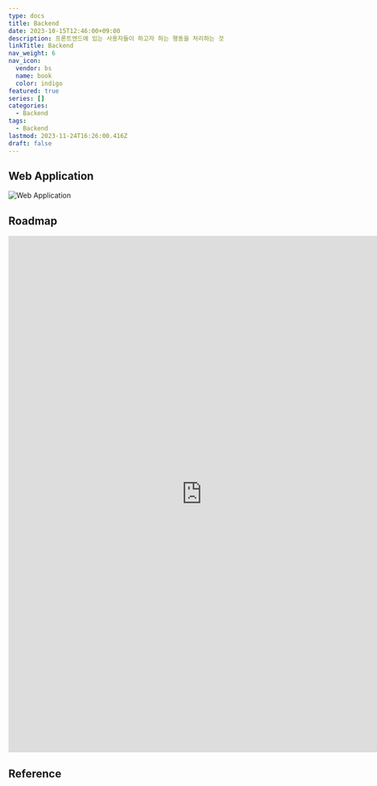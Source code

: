```yaml
---
type: docs
title: Backend
date: 2023-10-15T12:46:00+09:00
description: 프론트엔드에 있는 사용자들이 하고자 하는 행동을 처리하는 것
linkTitle: Backend
nav_weight: 6
nav_icon:
  vendor: bs
  name: book
  color: indigo
featured: true
series: []
categories:
  - Backend
tags:
  - Backend
lastmod: 2023-11-24T16:26:00.416Z
draft: false
---
```


## Web Application

![Web Application](/backend/web-application.png?width=1280px#center)

## Roadmap

<p align="center">
<iframe width="768" height="1024" src="https://roadmap.sh/backend?s=652b754df43a58c923ce9d26" frameborder="0" allow="accelerometer; autoplay; encrypted-media; gyroscope; picture-in-picture" allowfullscreen></iframe>
</p>

## Reference
